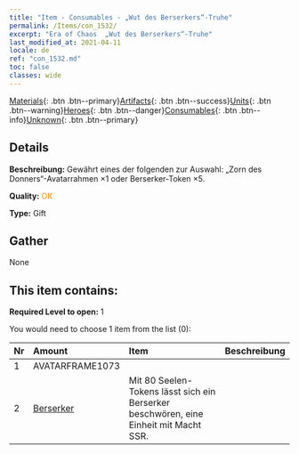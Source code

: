 ```yaml
---
title: "Item - Consumables - „Wut des Berserkers“-Truhe"
permalink: /Items/con_1532/
excerpt: "Era of Chaos  „Wut des Berserkers“-Truhe"
last_modified_at: 2021-04-11
locale: de
ref: "con_1532.md"
toc: false
classes: wide
---
```

 [Materials](/de/Items/){: .btn .btn--primary}[Artifacts](/de/Items/Artifacts/){: .btn .btn--success}[Units](/de/Items/Units/){: .btn .btn--warning}[Heroes](/de/Items/Heroes/){: .btn .btn--danger}[Consumables](/de/Items/Consumables/){: .btn .btn--info}[Unknown](/de/Items/Unknown/){: .btn .btn--primary}

## Details
 **Beschreibung:** Gewährt eines der folgenden zur Auswahl: „Zorn des Donners“-Avatarrahmen ×1 oder Berserker-Token ×5.

 **Quality:** <span style="color: #FF8C00">OK</span>

 **Type:** Gift

## Gather

  None

## This item contains:

 **Required Level to open:** 1

 You would need to choose 1 item from the list (0):

  | Nr | Amount |     Item    | Beschreibung |
  |:---|:-------|:------------|:-----------:|
  | 1 | AVATARFRAME1073 | 
  | 2 | [Berserker](/de/Items/unt_224/) | Mit 80 Seelen-Tokens lässt sich ein Berserker beschwören, eine Einheit mit Macht SSR. | 
